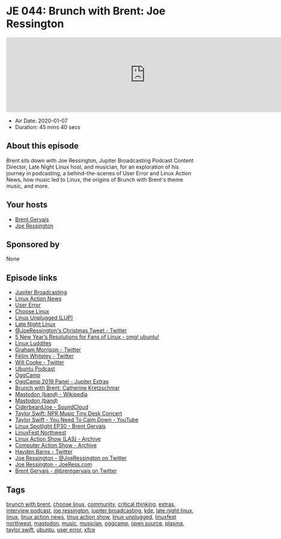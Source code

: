# JE 044: Brunch with Brent: Joe Ressington

<iframe src="https://player.fireside.fm/v2/WTrMvATU+Dqt0KC1_?theme=dark" width="740" height="200" frameborder="0" scrolling="no"></iframe>

* Air Date: 2020-01-07
* Duration: 45 mins 40 secs

## About this episode

Brent sits down with Joe Ressington, Jupiter Broadcasting Podcast Content Director, Late Night Linux host, and musician, for an exploration of his journey in podcasting, a behind-the-scenes of User Error and Linux Action News, how music led to Linux, the origins of Brunch with Brent's theme music, and more.

## Your hosts
* [Brent Gervais](https://extras.show/hosts/brent)
* [Joe Ressington](https://extras.show/guests/joe)

## Sponsored by

None



## Episode links

  * [Jupiter Broadcasting](http://jupiterbroadcasting.com/ "Jupiter Broadcasting")
  * [Linux Action News](http://linuxactionnews.com/ "Linux Action News")
  * [User Error](https://error.show/ "User Error")
  * [Choose Linux](https://chooselinux.show/ "Choose Linux")
  * [Linux Unplugged (LUP)](https://linuxunplugged.com/ "Linux Unplugged \(LUP\)")
  * [Late Night Linux](https://latenightlinux.com/ "Late Night Linux")
  * [@JoeRessington's Christmas Tweet - Twitter](https://twitter.com/JoeRessington/status/1209596633954029568 "@JoeRessington's Christmas Tweet - Twitter")
  * [5 New Year’s Resolutions for Fans of Linux - omg! ubuntu!](https://www.omgubuntu.co.uk/2020/01/new-years-resolutions-linux "5 New Year’s Resolutions for Fans of Linux - omg! ubuntu!")
  * [Linux Luddites](https://luddites.latenightlinux.com/ "Linux Luddites")
  * [Graham Morrison - Twitter](https://twitter.com/degville "Graham Morrison - Twitter")
  * [Félim Whiteley - Twitter](https://twitter.com/felimwhiteley "Félim Whiteley - Twitter")
  * [Will Cooke - Twitter](https://twitter.com/8none1 "Will Cooke - Twitter")
  * [Ubuntu Podcast](https://ubuntupodcast.org/ "Ubuntu Podcast")
  * [OggCamp](https://www.oggcamp.org/ "OggCamp")
  * [OggCamp 2019 Panel - Jupiter Extras](https://extras.show/26 "OggCamp 2019 Panel - Jupiter Extras")
  * [Brunch with Brent: Catherine Kretzschmar](https://extras.show/42 "Brunch with Brent: Catherine Kretzschmar")
  * [Mastodon (band) - Wikipedia](https://en.wikipedia.org/wiki/Mastodon_\(band\) "Mastodon \(band\) - Wikipedia")
  * [Mastodon (band)](https://www.mastodonrocks.com "Mastodon \(band\)")
  * [CiderbeardJoe - SoundCloud](https://soundcloud.com/ciderbeardjoe "CiderbeardJoe - SoundCloud")
  * [Taylor Swift: NPR Music Tiny Desk Concert](https://www.npr.org/2019/10/16/770318649/taylor-swift-tiny-desk-concert "Taylor Swift: NPR Music Tiny Desk Concert")
  * [Taylor Swift - You Need To Calm Down - YouTube](https://www.youtube.com/watch?v=Dkk9gvTmCXY "Taylor Swift - You Need To Calm Down - YouTube")
  * [Linux Spotlight EP30 - Brent Gervais](https://bigdaddylinux.com/video/episode-30-brent-gervais/ "Linux Spotlight EP30 - Brent Gervais")
  * [LinuxFest Northwest](https://linuxfestnorthwest.org "LinuxFest Northwest")
  * [Linux Action Show (LAS) - Archive](https://www.jupiterbroadcasting.com/show/linuxactionshow/ "Linux Action Show \(LAS\) - Archive")
  * [Computer Action Show - Archive](https://www.jupiterbroadcasting.com/show/cas/ "Computer Action Show - Archive")
  * [Hayden Barns - Twitter](https://twitter.com/unixterminal "Hayden Barns - Twitter")
  * [Joe Ressington - @JoeRessington on Twitter](https://twitter.com/joeressington "Joe Ressington - @JoeRessington on Twitter")
  * [Joe Ressington - JoeRess.com](https://joeress.com/ "Joe Ressington - JoeRess.com")
  * [Brent Gervais - @brentgervais on Twitter](https://twitter.com/brentgervais "Brent Gervais - @brentgervais on Twitter")



## Tags

[brunch with brent](https://extras.show/tags/brunch%20with%20brent), [choose linux](https://extras.show/tags/choose%20linux), [community](https://extras.show/tags/community), [critical thinking](https://extras.show/tags/critical%20thinking), [extras](https://extras.show/tags/extras), [interview podcast](https://extras.show/tags/interview%20podcast), [joe ressington](https://extras.show/tags/joe%20ressington), [jupiter broadcasting](https://extras.show/tags/jupiter%20broadcasting), [kde](https://extras.show/tags/kde), [late night linux](https://extras.show/tags/late%20night%20linux), [linux](https://extras.show/tags/linux), [linux action news](https://extras.show/tags/linux%20action%20news), [linux action show](https://extras.show/tags/linux%20action%20show), [linux unplugged](https://extras.show/tags/linux%20unplugged), [linuxfest northwest](https://extras.show/tags/linuxfest%20northwest), [mastodon](https://extras.show/tags/mastodon), [music](https://extras.show/tags/music), [musician](https://extras.show/tags/musician), [oggcamp](https://extras.show/tags/oggcamp), [open source](https://extras.show/tags/open%20source), [plasma](https://extras.show/tags/plasma), [taylor swift](https://extras.show/tags/taylor%20swift), [ubuntu](https://extras.show/tags/ubuntu), [user error](https://extras.show/tags/user%20error), [xfce](https://extras.show/tags/xfce)